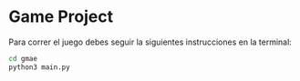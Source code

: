# Game Project

Para correr el juego debes seguir la siguientes instrucciones en la terminal:

```sh
cd gmae
python3 main.py
````






